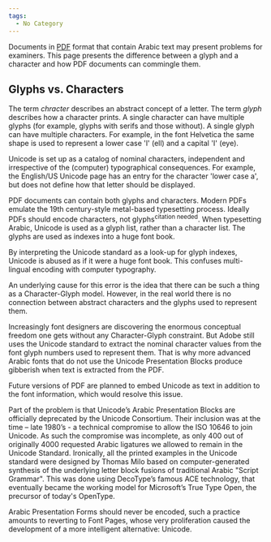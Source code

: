 ```yaml
---
tags:
  - No Category
---
```

Documents in [PDF](pdf.md) format that contain Arabic text may
present problems for examiners. This page presents the difference
between a glyph and a character and how PDF documents can commingle
them.

## Glyphs vs. Characters

The term *chracter* describes an abstract concept of a letter. The term
*glyph* describes how a character prints. A single character can have
multiple glyphs (for example, glyphs with serifs and those without). A
single glyph can have multiple characters. For example, in the font
Helvetica the same shape is used to represent a lower case 'l' (ell) and
a capital 'I' (eye).

Unicode is set up as a catalog of nominal characters, independent and
irrespective of the (computer) typographical consequences. For example,
the English/US Unicode page has an entry for the character 'lower case
a', but does not define how that letter should be displayed.

PDF documents can contain both glyphs and characters. Modern PDFs
emulate the 19th century-style metal-based typesetting process. Ideally
PDFs should encode characters, not glyphs<sup>citation needed</sup>.
When typesetting Arabic, Unicode is used as a glyph list, rather than a
character list. The glyphs are used as indexes into a huge font book.

By interpreting the Unicode standard as a look-up for glyph indexes,
Unicode is abused as if it were a huge font book. This confuses
multi-lingual encoding with computer typography.

An underlying cause for this error is the idea that there can be such a
thing as a Character-Glyph model. However, in the real world there is no
connection between abstract characters and the glyphs used to represent
them.

Increasingly font designers are discovering the enormous conceptual
freedom one gets without any Character-Glyph constraint. But Adobe still
uses the Unicode standard to extract the nominal character values from
the font glyph numbers used to represent them. That is why more advanced
Arabic fonts that do not use the Unicode Presentation Blocks produce
gibberish when text is extracted from the PDF.

Future versions of PDF are planned to embed Unicode as text in addition
to the font information, which would resolve this issue.

Part of the problem is that Unicode’s Arabic Presentation Blocks are
officially deprecated by the Unicode Consortium. Their inclusion was at
the time – late 1980’s - a technical compromise to allow the ISO 10646
to join Unicode. As such the compromise was incomplete, as only 400 out
of originally 4000 requested Arabic ligatures we allowed to remain in
the Unicode Standard. Ironically, all the printed examples in the
Unicode standard were designed by Thomas Milo based on
computer-generated synthesis of the underlying letter block fusions of
traditional Arabic "Script Grammar". This was done using DecoType’s
famous ACE technology, that eventually became the working model for
Microsoft’s True Type Open, the precursor of today's OpenType.

Arabic Presentation Forms should never be encoded, such a practice
amounts to reverting to Font Pages, whose very proliferation caused the
development of a more intelligent alternative: Unicode.
